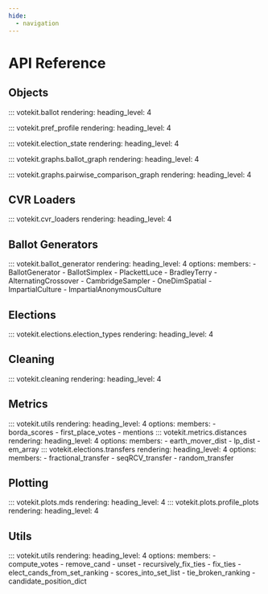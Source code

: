 ```yaml
---
hide:
  - navigation
---
```


# API Reference

## Objects 
::: votekit.ballot
    rendering:
      heading_level: 4

::: votekit.pref_profile
    rendering:
      heading_level: 4

::: votekit.election_state
    rendering:
      heading_level: 4

::: votekit.graphs.ballot_graph
    rendering:
      heading_level: 4

::: votekit.graphs.pairwise_comparison_graph
    rendering:
      heading_level: 4

## CVR Loaders
::: votekit.cvr_loaders
    rendering:
      heading_level: 4

## Ballot Generators
::: votekit.ballot_generator
    rendering:
        heading_level: 4
    options:
        members:
            - BallotGenerator
            - BallotSimplex
            - PlackettLuce
            - BradleyTerry
            - AlternatingCrossover
            - CambridgeSampler
            - OneDimSpatial
            - ImpartialCulture
            - ImpartialAnonymousCulture

## Elections
::: votekit.elections.election_types
    rendering:
      heading_level: 4

## Cleaning
::: votekit.cleaning
    rendering:
      heading_level: 4

## Metrics
::: votekit.utils
    rendering:
        heading_level: 4
    options:
        members:
            - borda_scores
            - first_place_votes
            - mentions
::: votekit.metrics.distances
    rendering:
        heading_level: 4
    options:
        members:
            - earth_mover_dist
            - lp_dist
            - em_array
::: votekit.elections.transfers
    rendering:
        heading_level: 4
    options:
        members:
            - fractional_transfer
            - seqRCV_transfer
            - random_transfer

## Plotting
::: votekit.plots.mds
    rendering:
        heading_level: 4
::: votekit.plots.profile_plots
    rendering:
        heading_level: 4

## Utils
::: votekit.utils
    rendering:
        heading_level: 4
    options:
        members:
            - compute_votes
            - remove_cand
            - unset
            - recursively_fix_ties
            - fix_ties
            - elect_cands_from_set_ranking
            - scores_into_set_list
            - tie_broken_ranking
            - candidate_position_dict



